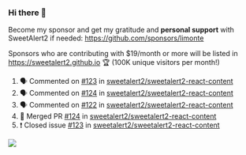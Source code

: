 ### Hi there 👋

Become my sponsor and get my gratitude and **personal support** with SweetAlert2 if needed: https://github.com/sponsors/limonte

Sponsors who are contributing with $19/month or more will be listed in https://sweetalert2.github.io 🏆 (100K unique visitors per month!)

<!--START_SECTION:activity-->
1. 🗣 Commented on [#123](https://github.com//sweetalert2/sweetalert2-react-content/issues/123) in [sweetalert2/sweetalert2-react-content](https://github.com//sweetalert2/sweetalert2-react-content)
2. 🗣 Commented on [#124](https://github.com//sweetalert2/sweetalert2-react-content/issues/124) in [sweetalert2/sweetalert2-react-content](https://github.com//sweetalert2/sweetalert2-react-content)
3. 🗣 Commented on [#122](https://github.com//sweetalert2/sweetalert2-react-content/issues/122) in [sweetalert2/sweetalert2-react-content](https://github.com//sweetalert2/sweetalert2-react-content)
4. 🎉 Merged PR [#124](https://github.com//sweetalert2/sweetalert2-react-content/pull/124) in [sweetalert2/sweetalert2-react-content](https://github.com//sweetalert2/sweetalert2-react-content)
5. ❗️ Closed issue [#123](https://github.com//sweetalert2/sweetalert2-react-content/issues/123) in [sweetalert2/sweetalert2-react-content](https://github.com//sweetalert2/sweetalert2-react-content)
<!--END_SECTION:activity-->

![](https://github-readme-stats.vercel.app/api?username=limonte&theme=vue&show_icons=true)
